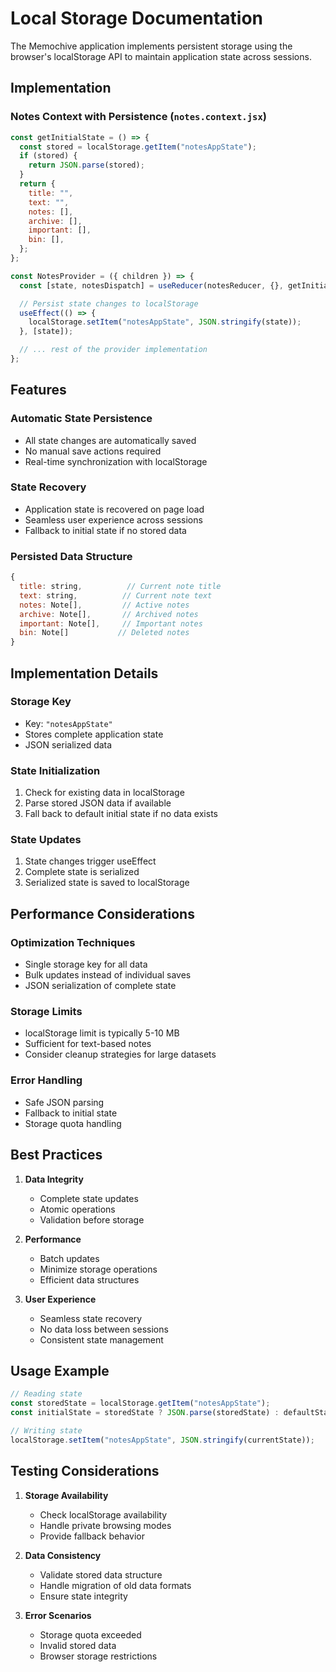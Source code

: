 # Local Storage Documentation

The Memochive application implements persistent storage using the browser's localStorage API to maintain application state across sessions.

## Implementation

### Notes Context with Persistence (`notes.context.jsx`)

```javascript
const getInitialState = () => {
  const stored = localStorage.getItem("notesAppState");
  if (stored) {
    return JSON.parse(stored);
  }
  return {
    title: "",
    text: "",
    notes: [],
    archive: [],
    important: [],
    bin: [],
  };
};

const NotesProvider = ({ children }) => {
  const [state, notesDispatch] = useReducer(notesReducer, {}, getInitialState);

  // Persist state changes to localStorage
  useEffect(() => {
    localStorage.setItem("notesAppState", JSON.stringify(state));
  }, [state]);

  // ... rest of the provider implementation
};
```

## Features

### Automatic State Persistence

- All state changes are automatically saved
- No manual save actions required
- Real-time synchronization with localStorage

### State Recovery

- Application state is recovered on page load
- Seamless user experience across sessions
- Fallback to initial state if no stored data

### Persisted Data Structure

```javascript
{
  title: string,          // Current note title
  text: string,          // Current note text
  notes: Note[],         // Active notes
  archive: Note[],       // Archived notes
  important: Note[],     // Important notes
  bin: Note[]           // Deleted notes
}
```

## Implementation Details

### Storage Key

- Key: `"notesAppState"`
- Stores complete application state
- JSON serialized data

### State Initialization

1. Check for existing data in localStorage
2. Parse stored JSON data if available
3. Fall back to default initial state if no data exists

### State Updates

1. State changes trigger useEffect
2. Complete state is serialized
3. Serialized state is saved to localStorage

## Performance Considerations

### Optimization Techniques

- Single storage key for all data
- Bulk updates instead of individual saves
- JSON serialization of complete state

### Storage Limits

- localStorage limit is typically 5-10 MB
- Sufficient for text-based notes
- Consider cleanup strategies for large datasets

### Error Handling

- Safe JSON parsing
- Fallback to initial state
- Storage quota handling

## Best Practices

1. **Data Integrity**

   - Complete state updates
   - Atomic operations
   - Validation before storage

2. **Performance**

   - Batch updates
   - Minimize storage operations
   - Efficient data structures

3. **User Experience**
   - Seamless state recovery
   - No data loss between sessions
   - Consistent state management

## Usage Example

```javascript
// Reading state
const storedState = localStorage.getItem("notesAppState");
const initialState = storedState ? JSON.parse(storedState) : defaultState;

// Writing state
localStorage.setItem("notesAppState", JSON.stringify(currentState));
```

## Testing Considerations

1. **Storage Availability**

   - Check localStorage availability
   - Handle private browsing modes
   - Provide fallback behavior

2. **Data Consistency**

   - Validate stored data structure
   - Handle migration of old data formats
   - Ensure state integrity

3. **Error Scenarios**
   - Storage quota exceeded
   - Invalid stored data
   - Browser storage restrictions
